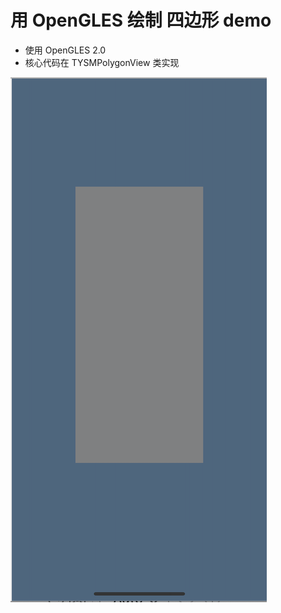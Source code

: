 # 用 OpenGLES 绘制 四边形 demo

* 使用 OpenGLES 2.0 
* 核心代码在 TYSMPolygonView 类实现


![](https://github.com/cookies-J/TYSMPolygonGLSLDemo/blob/master/demo.png)
